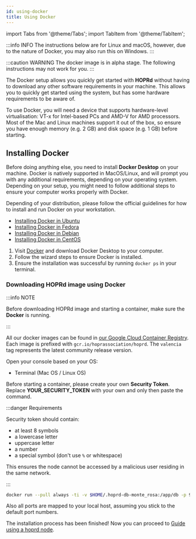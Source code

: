 ```yaml
---
id: using-docker
title: Using Docker
---
```


import Tabs from '@theme/Tabs';
import TabItem from '@theme/TabItem';

:::info INFO
The instructions below are for Linux and macOS, however, due to the nature of Docker, you may also run this on Windows.
:::

:::caution WARNING
The docker image is in alpha stage. The following instructions may not work for you.
:::

The Docker setup allows you quickly get started with **HOPRd** without having to download any other software requirements in your machine. This allows you to quickly get started using the system, but has some hardware requirements to be aware of.

To use Docker, you will need a device that supports hardware-level virtualisation: VT-x for Intel-based PCs and AMD-V for AMD processors. Most of the Mac and Linux machines support it out of the box, so ensure you have enough memory \(e.g. 2 GB\) and disk space \(e.g. 1 GB\) before starting.

## Installing Docker

Before doing anything else, you need to install **Docker Desktop** on your machine. Docker is natively supported in MacOS/Linux, and will prompt you with any additional requirements, depending on your operating system. Depending on your setup, you might need to follow additional steps to ensure your computer works properly with Docker.

<Tabs>
<TabItem value="linux" label="Linux">

Depending of your distribution, please follow the official guidelines for how to install and run Docker on your workstation.

- [Installing Docker in Ubuntu](https://docs.docker.com/engine/install/ubuntu/)
- [Installing Docker in Fedora](https://docs.docker.com/engine/install/fedora/)
- [Installing Docker in Debian](https://docs.docker.com/engine/install/debian/)
- [Installing Docker in CentOS](https://docs.docker.com/engine/install/centos/)

</TabItem>
<TabItem value="mac" label="macOS">

1. Visit [Docker](https://www.docker.com/get-started) and download Docker Desktop to your computer.
2. Follow the wizard steps to ensure Docker is installed.
3. Ensure the installation was successful by running `docker ps` in your terminal.

</TabItem>
</Tabs>

### Downloading HOPRd image using Docker

:::info NOTE

Before downloading HOPRd image and starting a container, make sure the **Docker** is running.

:::

All our docker images can be found in [our Google Cloud Container Registry](https://console.cloud.google.com/gcr/images/hoprassociation/global/hoprd).
Each image is prefixed with `gcr.io/hoprassociation/hoprd`.
The `valencia` tag represents the latest community release version.

Open your console based on your OS:

- Terminal (Mac OS / Linux OS)

Before starting a container, please create your own **Security Token**. Replace **YOUR_SECURITY_TOKEN** with your own and only then paste the command.

:::danger Requirements

Security token should contain:

- at least 8 symbols
- a lowercase letter
- uppercase letter
- a number
- a special symbol (don't use `%` or whitespace)

This ensures the node cannot be accessed by a malicious user residing in the same network.

:::

```bash
docker run --pull always -ti -v $HOME/.hoprd-db-monte_rosa:/app/db -p 9091:9091 -p 3000:3000 -p 3001:3001 gcr.io/hoprassociation/hoprd:valencia --admin --password 'open-sesame-iTwnsPNg0hpagP+o6T0KOwiH9RQ0' --init --api --apiHost "0.0.0.0" --apiPort 3001 --identity /app/db/.hopr-id-valencia --apiToken 'YOUR_SECURITY_TOKEN' --adminHost "0.0.0.0" --adminPort 3000 --host "0.0.0.0:9091" --data /app/db
```

Also all ports are mapped to your local host, assuming you stick to the default port numbers.

The installation process has been finished! Now you can proceed to [Guide using a hoprd node](guide-using-a-hoprd-node).
